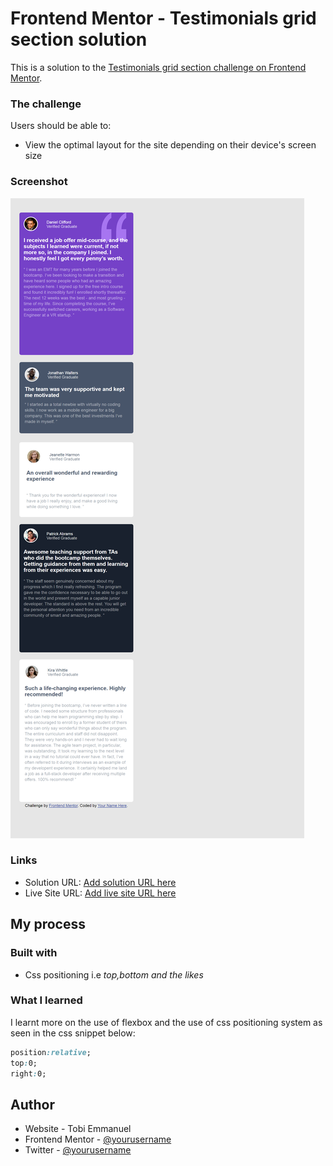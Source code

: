 # Frontend Mentor - Testimonials grid section solution

This is a solution to the [Testimonials grid section challenge on Frontend Mentor](https://www.frontendmentor.io/challenges/testimonials-grid-section-Nnw6J7Un7).
### The challenge

Users should be able to:

- View the optimal layout for the site depending on their device's screen size

### Screenshot

![Screenshot](/images/screenshot.png)

### Links

- Solution URL: [Add solution URL here](https://your-solution-url.com)
- Live Site URL: [Add live site URL here](https://your-live-site-url.com)

## My process

### Built with
- Css positioning i.e *top,bottom and the likes*

### What I learned

I learnt more on  the use of flexbox and the use of css positioning system
as seen in the css snippet below:

``` css
position:relative;
top:0;
right:0;
```
## Author

- Website - Tobi Emmanuel
- Frontend Mentor - [@yourusername](https://www.frontendmentor.io/profile/yourusername)
- Twitter - [@yourusername](https://www.twitter.com/yourusername)

